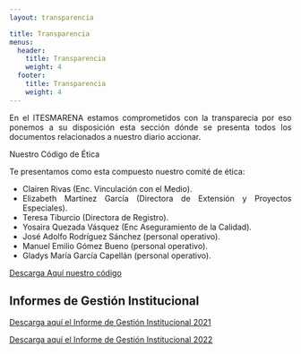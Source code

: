 ```yaml
---
layout: transparencia

title: Transparencia
menus:
  header:
    title: Transparencia
    weight: 4
  footer:
    title: Transparencia
    weight: 4
---
```

<p style="text-align: justify;">En el ITESMARENA estamos comprometidos con la transparecia por eso ponemos a su disposici&oacute;n esta secci&oacute;n d&oacute;nde se presenta todos los documentos relacionados a nuestro diario accionar.</p>
<p style="text-align: justify;">Nuestro C&oacute;digo de &Eacute;tica</p>
<p style="text-align: justify;">Te presentamos como esta compuesto nuestro comit&eacute; de &eacute;tica:</p>
<ul>
<li style="text-align: justify;">Clairen Rivas (Enc. Vinculaci&oacute;n con el Medio).</li>
<li style="text-align: justify;">Elizabeth Mart&iacute;nez Garc&iacute;a (Directora de Extensi&oacute;n y Proyectos Especiales).</li>
<li style="text-align: justify;">Teresa Tiburcio (Directora de Registro).</li>
<li style="text-align: justify;">Yosaira Quezada V&aacute;squez (Enc Aseguramiento de la Calidad).</li>
<li style="text-align: justify;">Jos&eacute; Adolfo Rodr&iacute;guez S&aacute;nchez (personal operativo).</li>
<li style="text-align: justify;">Manuel Emilio G&oacute;mez Bueno (personal operativo).</li>
<li style="text-align: justify;">Gladys Mar&iacute;a Garc&iacute;a Capell&aacute;n (personal operativo).</li>
</ul>
<p><a href="https://res.cloudinary.com/duuonteo7/image/upload/v1660308696/Marco%20Normativo/3/C%C3%93DIGO_DE_%C3%89TICA.pdf" target="_blank" rel="noopener">Descarga Aqu&iacute; nuestro c&oacute;digo</a></p>
<p></p>
<h2><strong>Informes de Gesti&oacute;n Institucional</strong></h2>
<p><a href="https://res.cloudinary.com/duuonteo7/image/upload/v1674997701/Informes%20Gestion%20Institucional/Informe_Memoria_de_Gesti%C3%B3n_Institucional_2021.pdf">Descarga aqu&iacute; el Informe de Gesti&oacute;n Institucional 2021</a></p>
<p><a href="https://res.cloudinary.com/duuonteo7/image/upload/v1674997706/Informes%20Gestion%20Institucional/Informe_de_Gesti%C3%B3n_Institucional_2022.pdf">Descarga aqu&iacute; el Informe de Gesti&oacute;n Institucional 2022</a></p>
<p></p>
<p style="text-align: justify;"></p>
<p style="text-align: justify;"><strong></strong></p>
